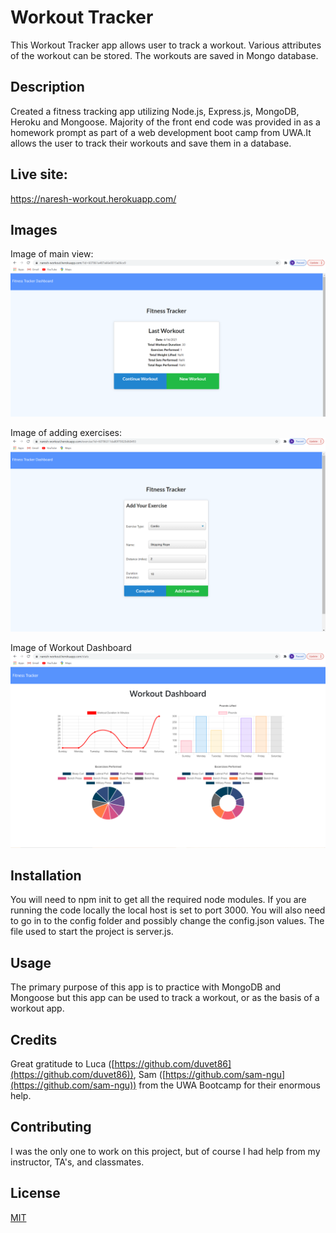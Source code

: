 # Workout Tracker
This Workout Tracker app allows user to track a workout. Various attributes of the workout can be stored. The workouts are saved in  Mongo database.

## Description 
Created a fitness tracking app utilizing Node.js, Express.js, MongoDB, Heroku and Mongoose. Majority of the front end code was provided in as a homework prompt as part of a web development boot camp from UWA.It allows the user to track their workouts and save them in a database.

## Live site: 
https://naresh-workout.herokuapp.com/

## Images
Image of main view:
![Image of user's view when you visit the site](./public/images/main-view.png)

Image of adding exercises:
![Image of user's view when adding an exercise](./public/images/exercise-view.png)

Image of Workout Dashboard
![Image of user's view when looking at the Workout Dashboard](./public/images/workout-dashboard.png)

## Installation 
You will need to npm init to get all the required node modules. If you are running the code locally the local host is set to port 3000. You will also need to go in to the config folder and possibly change the config.json values. The file used to start the project is server.js.

## Usage 
The primary purpose of this app is to practice with MongoDB and Mongoose but this app can be used to track a workout, or as the basis of a workout app.

## Credits 
Great gratitude to Luca ([https://github.com/duvet86](https://github.com/duvet86)), Sam ([https://github.com/sam-ngu](https://github.com/sam-ngu)) from the UWA Bootcamp for their enormous help.
## Contributing 
I was the only one to work on this project, but of course I had help from my instructor, TA's, and classmates.

## License
[MIT](https://choosealicense.com/licenses/mit/)
